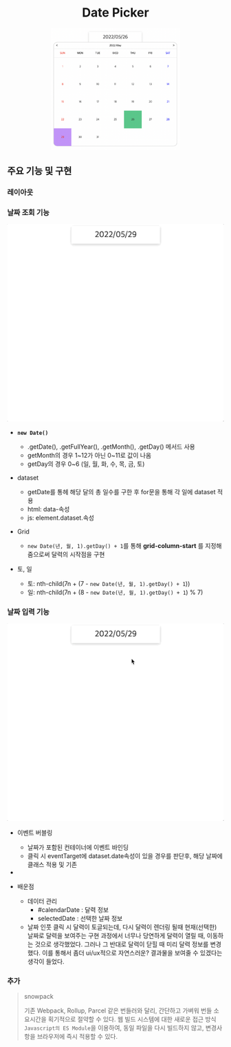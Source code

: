 <h1 align="center">Date Picker</h1>
<p align="center"><img src="./README.assets/thumbnail.png" width="60%" height="60%"></p>

## 주요 기능 및  구현

### 레이아웃


### 날짜 조회 기능

![날짜조회](./README.assets/날짜조회.gif)

- <b>`new Date()`</b>
  - .getDate(), .getFullYear(), .getMonth(), .getDay() 메서드 사용
  - getMonth의 경우 1~12가 아닌 0~11로 값이 나옴
  - getDay의 경우 0~6 (일, 월, 화, 수, 목, 금, 토)

- dataset
  - getDate를 통헤 해당 달의 총 일수를 구한 후 for문을 통해 각 일에 dataset 적용
  - html: data-속성
  - js: element.dataset.속성

- Grid
  - `new Date(년, 월, 1).getDay() + 1`를 통해 <b>grid-column-start</b> 를 지정해줌으로써 달력의 시작점을 구현

- 토, 일
  - 토: nth-child(7n + (7 - `new Date(년, 월, 1).getDay() + 1`))
  - 일: nth-child(7n + (8 - `new Date(년, 월, 1).getDay() + 1`) % 7)

### 날짜 입력 기능

![날짜입력](./README.assets/날짜입력.gif)

- 이벤트 버블링
  - 날짜가 포함된 컨테이너에 이벤트 바인딩
  - 클릭 시 eventTarget에 dataset.date속성이 있을 경우를 판단후, 해당 날짜에 클래스 적용 및 기존 

- 
- 배운점
  - 데이터 관리
    - #calendarDate : 달력 정보
    - selectedDate : 선택한 날짜 정보
  - 날짜 인풋 클릭 시 달력이 토글되는데, 다시 달력이 렌더링 될때 현재(선택한) 날짜로 달력을 보여주는 구현 과정에서 너무나 당연하게 달력이 열릴 때, 이동하는 것으로 생각했었다. 그러나 그 반대로 달력이 닫힐 때 미리 달력 정보를 변경했다. 이를 통해서 좀더 ui/ux적으로 자연스러운? 결과물을 보여줄 수 있겠다는 생각이 들었다.

### 추가
> snowpack
>
> 기존 Webpack, Rollup, Parcel 같은 번들러와 달리, 간단하고 가벼워 번들 소요시간을 획기적으로 절약할 수 있다.
> 웹 빌드 시스템에 대한 새로운 접근 방식 `Javascript의 ES Module`을 이용하여, 동일 파일을 다시 빌드하지 않고, 변경사항을 브라우저에 즉시 적용할 수 있다.
